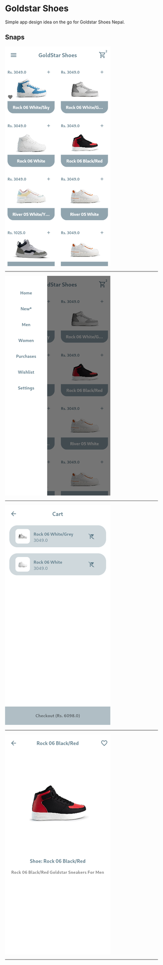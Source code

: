 # Goldstar Shoes
Simple app design idea on the go for Goldstar Shoes Nepal.

## Snaps
![Preview](screenshots/home.png)
<hr/>

![Preview](screenshots/drawer.png)
<hr/>

![Preview](screenshots/cart.png)
<hr/>

![Preview](screenshots/item.png)
<hr/>

